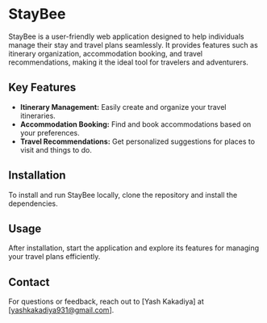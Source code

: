 # StayBee

StayBee is a user-friendly web application designed to help individuals manage their stay and travel plans seamlessly. It provides features such as itinerary organization, accommodation booking, and travel recommendations, making it the ideal tool for travelers and adventurers.

## Key Features

- **Itinerary Management:** Easily create and organize your travel itineraries.
- **Accommodation Booking:** Find and book accommodations based on your preferences.
- **Travel Recommendations:** Get personalized suggestions for places to visit and things to do.

## Installation

To install and run StayBee locally, clone the repository and install the dependencies.

## Usage

After installation, start the application and explore its features for managing your travel plans efficiently.


## Contact

For questions or feedback, reach out to [Yash Kakadiya] at [yashkakadiya931@gmail.com].
